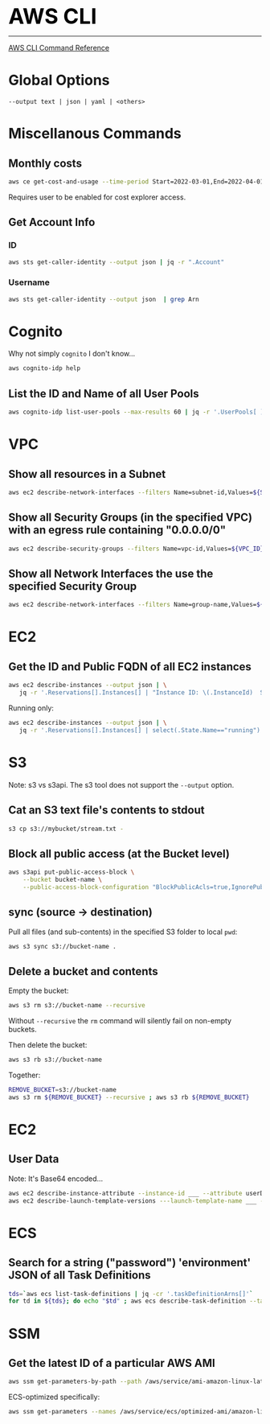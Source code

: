**<span style="font-size:3em;color:black">AWS CLI</span>**
***

[AWS CLI Command Reference](https://awscli.amazonaws.com/v2/documentation/api/latest/index.html)

# Global Options
```
--output text | json | yaml | <others>
```

# Miscellanous Commands

## Monthly costs
```bash
aws ce get-cost-and-usage --time-period Start=2022-03-01,End=2022-04-01 --granularity MONTHLY --metrics BlendedCost
```
Requires user to be enabled for cost explorer access.

## Get Account Info

### ID
```bash
aws sts get-caller-identity --output json | jq -r ".Account"
```

### Username
```bash
aws sts get-caller-identity --output json  | grep Arn
```

# Cognito
Why not simply ```cognito``` I don't know...
```bash
aws cognito-idp help
```

## List the ID and Name of all User Pools
```bash
aws cognito-idp list-user-pools --max-results 60 | jq -r '.UserPools[ ] | .Id+" - "+.Name'
```

# VPC

## Show all resources in a Subnet
```bash
aws ec2 describe-network-interfaces --filters Name=subnet-id,Values=${SUBNET} | grep Description
```

## Show all Security Groups (in the specified VPC) with an egress rule containing "0.0.0.0/0"
```bash
aws ec2 describe-security-groups --filters Name=vpc-id,Values=${VPC_ID} --output json | jq -r '.SecurityGroups[] | select(.IpPermissionsEgress[].IpRanges[].CidrIp == "0.0.0.0/0") | "\(.GroupId) \(.GroupName) \(.Description)"'
```

## Show all Network Interfaces the use the specified Security Group
```bash
aws ec2 describe-network-interfaces --filters Name=group-name,Values=${SECURITY_GROUP_NAME} --output json | jq -r '.NetworkInterfaces[] | "\(.NetworkInterfaceId) \(.Attachment.InstanceOwnerId) \(.Description)"'
```

# EC2

## Get the ID and Public FQDN of all EC2 instances
```bash
aws ec2 describe-instances --output json | \
   jq -r '.Reservations[].Instances[] | "Instance ID: \(.InstanceId)  State: \(.State.Name)  Public FQDN: \(.NetworkInterfaces[0].Association.PublicDnsName)" '
```
Running only:
```bash
aws ec2 describe-instances --output json | \
   jq -r '.Reservations[].Instances[] | select(.State.Name=="running") | "Instance ID: \(.InstanceId)  Public FQDN: \(.NetworkInterfaces[0].Association.PublicDnsName)" '
```

# S3

Note: s3 vs s3api.  The s3 tool does not support the ```--output``` option.

## Cat an S3 text file's contents to stdout
```bash
s3 cp s3://mybucket/stream.txt -
```

## Block all public access (at the Bucket level)
```bash
aws s3api put-public-access-block \
    --bucket bucket-name \
    --public-access-block-configuration "BlockPublicAcls=true,IgnorePublicAcls=true,BlockPublicPolicy=true,RestrictPublicBuckets=true"
```

## sync (source → destination)

Pull all files (and sub-contents) in the specified S3 folder to local ```pwd```:
```bash
aws s3 sync s3://bucket-name .
```

## Delete a bucket and contents
Empty the bucket:
```bash
aws s3 rm s3://bucket-name --recursive
```
Without ```--recursive``` the ```rm``` command will silently fail on non-empty buckets.

Then delete the bucket:
```bash
aws s3 rb s3://bucket-name
```

Together:
```bash
REMOVE_BUCKET=s3://bucket-name
aws s3 rm ${REMOVE_BUCKET} --recursive ; aws s3 rb ${REMOVE_BUCKET}
```

# EC2

## User Data
Note: It's Base64 encoded...
```bash
aws ec2 describe-instance-attribute --instance-id ___ --attribute userData
aws ec2 describe-launch-template-versions ---launch-template-name ___ --versions 1 | jq '.LaunchTemplateVersions[0].LaunchTemplateData.UserData'
```

# ECS

## Search for a string ("password") 'environment' JSON of all Task Definitions
```bash
tds=`aws ecs list-task-definitions | jq -cr '.taskDefinitionArns[]'`
for td in ${tds}; do echo "$td" ; aws ecs describe-task-definition --task-definition "$td" | jq '.taskDefinition.containerDefinitions[0].environment' | grep -i password; done
```

# SSM

## Get the latest ID of a particular AWS AMI
```bash
aws ssm get-parameters-by-path --path /aws/service/ami-amazon-linux-latest --query "Parameters[]" | jq -r '.[] | select(.Name | contains("amzn2-ami-hvm-x86_64-gp2")) | .Value'
```
ECS-optimized specifically:
```bash
aws ssm get-parameters --names /aws/service/ecs/optimized-ami/amazon-linux-2/recommended
```
